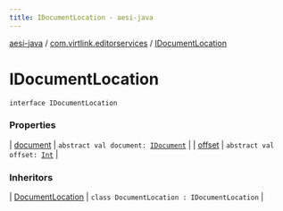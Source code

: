 ```yaml
---
title: IDocumentLocation - aesi-java
---
```


[aesi-java](../../index.html) / [com.virtlink.editorservices](../index.html) / [IDocumentLocation](.)

# IDocumentLocation

`interface IDocumentLocation`

### Properties

| [document](document.html) | `abstract val document: `[`IDocument`](../-i-document/index.html) |
| [offset](offset.html) | `abstract val offset: `[`Int`](https://kotlinlang.org/api/latest/jvm/stdlib/kotlin/-int/index.html) |

### Inheritors

| [DocumentLocation](../-document-location/index.html) | `class DocumentLocation : IDocumentLocation` |


